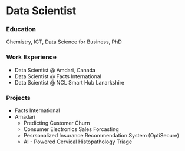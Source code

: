 # Data Scientist

### Education
Chemistry, ICT, Data Science for Business, PhD

### Work Experience
- Data Scientist @ Amdari, Canada 
- Data Scientist @ Facts International 
- Data Scientist @ NCL  Smart Hub Lanarkshire 

### Projects

* Facts International
* Amadari
   - Predicting Customer Churn
   - Consumer Electronics Sales Forcasting
   - Pesrsonalized Insurance  Recommendation System (OptiSecure)
   - AI - Powered Cervical Histopathology Triage

